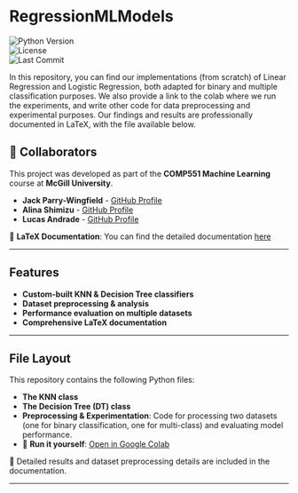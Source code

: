 # RegressionMLModels


![Python Version](https://img.shields.io/badge/Python-3.8+-blue)  
![License](https://img.shields.io/badge/License-MIT-green)  
![Last Commit](https://img.shields.io/github/last-commit/JackPW-lang/RegressionMLModels) 

In this repository, you can find our implementations (from scratch) of Linear Regression and Logistic Regression, both adapted for binary and multiple classification purposes. We also provide a link to the colab where we run the experiments, and write other code for data preprocessing and experimental purposes. Our findings and results are professionally documented in LaTeX, with the file available below.

## 👥 Collaborators  
This project was developed as part of the **COMP551 Machine Learning** course at **McGill University**.  

- **Jack Parry-Wingfield** - [GitHub Profile](https://github.com/JackPW-lang)  
- **Alina Shimizu** - [GitHub Profile](https://github.com/alinashimizu)  
- **Lucas Andrade** - [GitHub Profile](https://github.com/lucasandrdd)  

📄 **LaTeX Documentation**: You can find the detailed documentation [here](RegressionModels.pdf) 

---  

## Features  
- **Custom-built KNN & Decision Tree classifiers**  
- **Dataset preprocessing & analysis**  
- **Performance evaluation on multiple datasets**  
- **Comprehensive LaTeX documentation**  

---  

## File Layout  
This repository contains the following Python files:  

-  **The KNN class**  
-  **The Decision Tree (DT) class**  
-  **Preprocessing & Experimentation**: Code for processing two datasets (one for binary classification, one for multi-class) and evaluating model performance.  
  - 📂 **Run it yourself**: [Open in Google Colab](https://colab.research.google.com/drive/18zqlU5_RuwYe_ZyoGB2Wi34rBFdSMaQ5#scrollTo=o3ydbzzhASbn)   

📄 Detailed results and dataset preprocessing details are included in the documentation.  

---  
